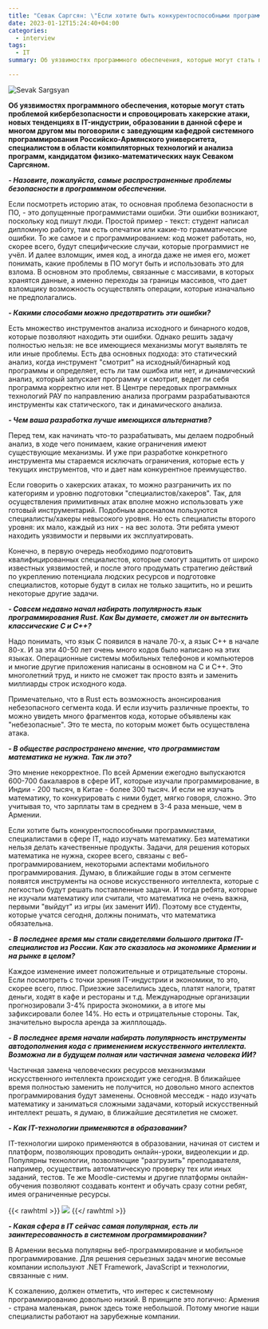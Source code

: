 ```yaml
---
title: "Севак Саргсян: \"Если хотите быть конкурентоспособными программистами, надо изучать математику\""
date: 2023-01-12T15:24:40+04:00
categories:
  - interview
tags:
  - IT
summary: Об уязвимостях программного обеспечения, которые могут стать проблемой кибербезопасности и спровоцировать хакерские атаки, новых тенденциях в IT-индустрии, образовании в данной сфере и многом другом мы поговорили с заведующим кафедрой системного программирования РАУ Севаком Саргсяном.

---
```


![Sevak Sargsyan](/images/sevak-sargsyan-interview/main.webp)

**Об уязвимостях программного обеспечения, которые могут стать проблемой кибербезопасности и спровоцировать хакерские
атаки, новых тенденциях в IT-индустрии, образовании в данной сфере и многом другом мы поговорили с заведующим кафедрой
системного программирования Российско-Армянского университета, специалистом в области компиляторных технологий и анализа
программ, кандидатом физико-математических наук Севаком Саргсяном.**

**_- Назовите, пожалуйста, самые распространенные проблемы безопасности в программном обеспечении._**

Если посмотреть историю атак, то основная проблема безопасности в ПО, - это допущенные программистами ошибки. Эти ошибки
возникают, поскольку код пишут люди. Простой пример - текст: студент написал дипломную работу, там есть опечатки или
какие-то грамматические ошибки. То же самое и с программированием: код может работать, но, скорее всего, будут
специфические случаи, которые программист не учёл. И далее взломщик, имея код, а иногда даже не имея его, может
понимать, какие проблемы в ПО могут быть и использовать это для взлома. В основном это проблемы, связанные с массивами,
в которых хранятся данные, а именно переходы за границы массивов, что дает взломщику возможность осуществлять операции,
которые изначально не предполагались.

**_- Какими способами можно предотвратить эти ошибки?_**

Есть множество инструментов анализа исходного и бинарного кодов, которые позволяют находить эти ошибки. Однако решить
задачу полностью нельзя: не все имеющиеся механизмы могут выявлять те или иные проблемы. Есть два основных подхода: это
статический анализ, когда инструмент "смотрит" на исходный/бинарный код программы и определяет, есть ли там ошибка или
нет, и динамический анализ, который запускает программу и смотрит, ведет ли себя программа корректно или нет. В Центре
передовых программных технологий РАУ по направлению анализа программ разрабатываются инструменты как статического, так и
динамического анализа.

**_- Чем ваша разработка лучше имеющихся альтернатив?_**

Перед тем, как начинать что-то разрабатывать, мы делаем подробный анализ, в ходе чего понимаем, какие ограничения имеют
существующие механизмы. И уже при разработке конкретного инструмента мы стараемся исключать ограничения, которые есть у
текущих инструментов, что и дает нам конкурентное преимущество.

Если говорить о хакерских атаках, то можно разграничить их по категориям и уровню подготовки "специалистов/хакеров".
Так, для осуществления примитивных атак вполне можно использовать уже готовый инструментарий. Подобным арсеналом
пользуются специалисты/хакеры невысокого уровня. Но есть специалисты второго уровня: их мало, каждый из них - на вес
золота. Эти ребята умеют находить уязвимости и первыми их эксплуатировать.

Конечно, в первую очередь необходимо подготовить квалифицированных специалистов, которые смогут защитить от широко
известных уязвимостей, и после этого продумать стратегию действий по укреплению потенциала людских ресурсов и подготовке
специалистов, которые будут в силах не только защитить, но и решить некоторые другие задачи.

**_- Совсем недавно начал набирать популярность язык программирования Rust. Как Вы думаете, сможет ли он вытеснить
классические C и C++?_**

Надо понимать, что язык C появился в начале 70-х, а язык C++ в начале 80-х. И за эти 40-50 лет очень много кодов было
написано на этих языках. Операционные системы мобильных телефонов и компьютеров и многие другие приложения написаны в
основном на C и C++. Это многолетний труд, и никто не сможет так просто взять и заменить миллиарды строк исходного кода.

Примечательно, что в Rust есть возможность анонсирования небезопасного сегмента кода. И если изучить различные проекты,
то можно увидеть много фрагментов кода, которые объявлены как "небезопасные". Это те места, по которым может быть
осуществлена атака.

**_- В обществе распространено мнение, что программистам математика не нужна. Так ли это?_**

Это мнение некорректное. По всей Армении ежегодно выпускаются 600-700 бакалавров в сфере ИТ, которые изучали
программирование, в Индии - 200 тысяч, в Китае - более 300 тысяч. И если не изучать математику, то конкурировать с ними
будет, мягко говоря, сложно. Это учитывая то, что зарплаты там в среднем в 3-4 раза меньше, чем в Армении.

Если хотите быть конкурентоспособными программистами, специалистами в сфере IT, надо изучать математику. Без математики
нельзя делать качественные продукты. Задачи, для решения которых математика не нужна, скорее всего, связаны с
веб-программированием, некоторыми аспектами мобильного программирования. Думаю, в ближайшие годы в этом сегменте
появятся инструменты на основе искусственного интеллекта, которые с легкостью будут решать поставленные задачи. И тогда
ребята, которые не изучали математику или считали, что математика не очень важна, первыми "выйдут" из игры (их заменит
ИИ). Поэтому все студенты, которые учатся сегодня, должны понимать, что математика обязательна.

**_- В последнее время мы стали свидетелями большого притока IT-специалистов из России. Как это сказалось на экономике
Армении и на рынке в целом?_**

Каждое изменение имеет положительные и отрицательные стороны. Если посмотреть с точки зрения IT-индустрии и экономики,
то это, скорее всего, плюс. Приезжие заселились здесь, платят налоги, тратят деньги, ходят в кафе и рестораны и т.д.
Международные организации прогнозировали 3-4% прироста экономики, а в итоге мы зафиксировали более 14%. Но есть и
отрицательные стороны. Так, значительно выросла аренда за жилплощадь.

**_- В последнее время начали набирать популярность инструменты автодополнения кода с применением искусственного
интеллекта. Возможна ли в будущем полная или частичная замена человека ИИ?_**

Частичная замена человеческих ресурсов механизмами искусственного интеллекта происходит уже сегодня. В ближайшее время
полностью заменить не получится, но довольно много аспектов программирования будут заменены. Основной месседж - надо
изучать математику и заниматься сложными задачами, который искусственный интеллект решать, я думаю, в ближайшие
десятилетия не сможет.

**_- Как IT-технологии применяются в образовании?_**

IT-технологии широко применяются в образовании, начиная от систем и платформ, позволяющих проводить онлайн-уроки,
видеолекции и др. Популярны технологии, позволяющие "разгрузить" преподавателя, например, осуществить автоматическую
проверку тех или иных заданий, тестов. Те же Moodle-системы и другие платформы онлайн-обучения позволяют создавать
контент и обучать сразу сотни ребят, имея ограниченные ресурсы.

{{< rawhtml >}}
    <img src="/images/sevak-sargsyan-interview/img.webp"/>
{{</ rawhtml >}}

**_- Какая сфера в IT сейчас самая популярная, есть ли заинтересованность в системном программировании?_**

В Армении весьма популярны веб-программирование и мобильное программирование. Для решения серьезных задач многие весомые
компании используют .NET Framework, JavaScript и технологии, связанные с ним.

К сожалению, должен отметить, что интерес к системному программированию довольно низкий. В принципе это логично:
Армения - страна маленькая, рынок здесь тоже небольшой. Потому многие наши специалисты работают на зарубежные компании. 

